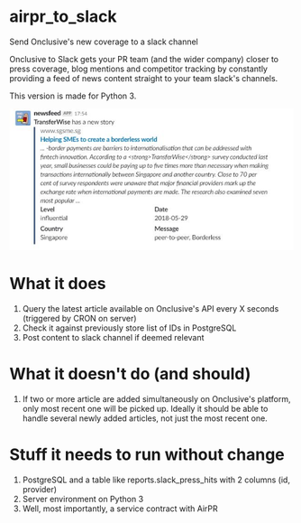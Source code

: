 # airpr_to_slack
Send Onclusive's new coverage to a slack channel

Onclusive to Slack gets your PR team (and the wider company) closer to press coverage, blog mentions and competitor tracking by constantly providing a feed of news content straight to your team slack's channels.

This version is made for Python 3.

![how_it_looks](https://github.com/PedroMartinSteenstrup/airpr_to_slack/blob/master/AirPRtoSlack.JPG?raw=true)

# What it does
1. Query the latest article available on Onclusive's API every X seconds (triggered by CRON on server)
2. Check it against previously store list of IDs in PostgreSQL
3. Post content to slack channel if deemed relevant

# What it doesn't do (and should)
1. If two or more article are added simultaneously on Onclusive's platform, only most recent one will be picked up. Ideally it should be able to handle several newly added articles, not just the most recent one.

# Stuff it needs to run without change
1. PostgreSQL and a table like reports.slack_press_hits with 2 columns (id, provider)
2. Server environment on Python 3
3. Well, most importantly, a service contract with AirPR
